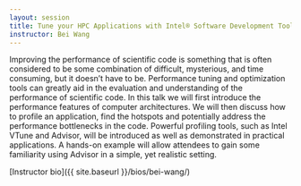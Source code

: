 ```yaml
---
layout: session
title: Tune your HPC Applications with Intel® Software Development Tools
instructor: Bei Wang
---
```


Improving the performance of scientific code is something that is often considered to be some combination of difficult, mysterious, and time consuming, but it doesn’t have to be. Performance tuning and optimization tools can greatly aid in the evaluation and understanding of the performance of scientific code. In this talk we will first introduce the performance features of computer architectures. We will then discuss how to profile an application, find the hotspots and potentially address the performance bottlenecks in the code. Powerful profiling tools, such as Intel VTune and Advisor, will be introduced as well as demonstrated in practical applications. A hands-on example will allow attendees to gain some familiarity using Advisor in a simple, yet realistic setting. 

[Instructor bio]({{ site.baseurl }}/bios/bei-wang/)
